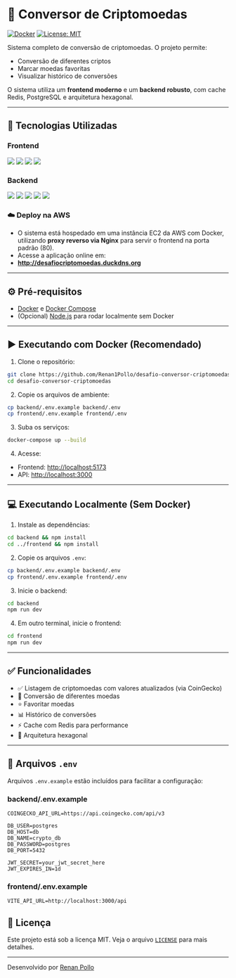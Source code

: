 
# 💱 Conversor de Criptomoedas

[![Docker](https://img.shields.io/badge/docker-ready-blue?logo=docker)](https://www.docker.com/)
[![License: MIT](https://img.shields.io/badge/license-MIT-green.svg)](LICENSE)

Sistema completo de conversão de criptomoedas. O projeto permite:

- Conversão de diferentes criptos
- Marcar moedas favoritas
- Visualizar histórico de conversões

O sistema utiliza um **frontend moderno** e um **backend robusto**, com cache Redis, PostgreSQL e arquitetura hexagonal.

---

## 🚀 Tecnologias Utilizadas

### Frontend
<p>
  <img src="https://img.shields.io/badge/React-20232A?style=for-the-badge&logo=react&logoColor=61DAFB" />
  <img src="https://img.shields.io/badge/Vite-646CFF?style=for-the-badge&logo=vite&logoColor=white" />
  <img src="https://img.shields.io/badge/TypeScript-007ACC?style=for-the-badge&logo=typescript&logoColor=white" />
  <img src="https://img.shields.io/badge/TailwindCSS-38B2AC?style=for-the-badge&logo=tailwind-css&logoColor=white" />
</p>

### Backend
<p>
  <img src="https://img.shields.io/badge/Node.js-339933?style=for-the-badge&logo=nodedotjs&logoColor=white" />
  <img src="https://img.shields.io/badge/Express-000000?style=for-the-badge&logo=express&logoColor=white" />
  <img src="https://img.shields.io/badge/PostgreSQL-4169E1?style=for-the-badge&logo=postgresql&logoColor=white" />
  <img src="https://img.shields.io/badge/Redis-DC382D?style=for-the-badge&logo=redis&logoColor=white" />
  <img src="https://img.shields.io/badge/Arquitetura%20Hexagonal-gray?style=for-the-badge" />
</p>

### ☁️ Deploy na AWS

- O sistema está hospedado em uma instância EC2 da AWS com Docker, utilizando **proxy reverso via Nginx** para servir o frontend na porta padrão (80).
- Acesse a aplicação online em:  
- **http://desafiocriptomoedas.duckdns.org**

---

## ⚙️ Pré-requisitos

- [Docker](https://www.docker.com/) e [Docker Compose](https://docs.docker.com/compose/)
- (Opcional) [Node.js](https://nodejs.org/) para rodar localmente sem Docker

---

## ▶️ Executando com Docker (Recomendado)

1. Clone o repositório:
```bash
git clone https://github.com/Renan1Pollo/desafio-conversor-criptomoedas.git
cd desafio-conversor-criptomoedas
```

2. Copie os arquivos de ambiente:
```bash
cp backend/.env.example backend/.env
cp frontend/.env.example frontend/.env
```

3. Suba os serviços:
```bash
docker-compose up --build
```

4. Acesse:
- Frontend: [http://localhost:5173](http://localhost:5173)
- API: [http://localhost:3000](http://localhost:3000)

---

## 💻 Executando Localmente (Sem Docker)

1. Instale as dependências:
```bash
cd backend && npm install
cd ../frontend && npm install
```

2. Copie os arquivos `.env`:
```bash
cp backend/.env.example backend/.env
cp frontend/.env.example frontend/.env
```

3. Inicie o backend:
```bash
cd backend
npm run dev
```

4. Em outro terminal, inicie o frontend:
```bash
cd frontend
npm run dev
```

---

## ✅ Funcionalidades

- ✅ Listagem de criptomoedas com valores atualizados (via CoinGecko)
- 🔁 Conversão de diferentes moedas
- ⭐ Favoritar moedas
- 📊 Histórico de conversões
- ⚡ Cache com Redis para performance
- 🧱 Arquitetura hexagonal

---

## 🔐 Arquivos `.env`

Arquivos `.env.example` estão incluídos para facilitar a configuração:

### backend/.env.example
```env
COINGECKO_API_URL=https://api.coingecko.com/api/v3

DB_USER=postgres
DB_HOST=db
DB_NAME=crypto_db
DB_PASSWORD=postgres
DB_PORT=5432

JWT_SECRET=your_jwt_secret_here
JWT_EXPIRES_IN=1d
```

### frontend/.env.example
```env
VITE_API_URL=http://localhost:3000/api
```

## 📄 Licença

Este projeto está sob a licença MIT. Veja o arquivo [`LICENSE`](LICENSE) para mais detalhes.

---

Desenvolvido por [Renan Pollo](https://github.com/Renan1Pollo)
